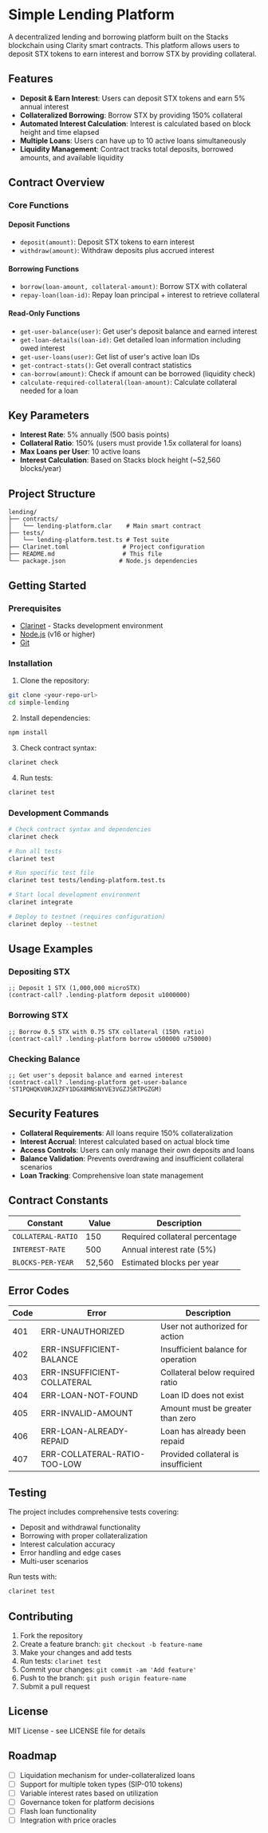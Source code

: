 # Simple Lending Platform

A decentralized lending and borrowing platform built on the Stacks blockchain using Clarity smart contracts. This platform allows users to deposit STX tokens to earn interest and borrow STX by providing collateral.

## Features

- **Deposit & Earn Interest**: Users can deposit STX tokens and earn 5% annual interest
- **Collateralized Borrowing**: Borrow STX by providing 150% collateral
- **Automated Interest Calculation**: Interest is calculated based on block height and time elapsed
- **Multiple Loans**: Users can have up to 10 active loans simultaneously
- **Liquidity Management**: Contract tracks total deposits, borrowed amounts, and available liquidity

## Contract Overview

### Core Functions

#### Deposit Functions
- `deposit(amount)`: Deposit STX tokens to earn interest
- `withdraw(amount)`: Withdraw deposits plus accrued interest

#### Borrowing Functions
- `borrow(loan-amount, collateral-amount)`: Borrow STX with collateral
- `repay-loan(loan-id)`: Repay loan principal + interest to retrieve collateral

#### Read-Only Functions
- `get-user-balance(user)`: Get user's deposit balance and earned interest
- `get-loan-details(loan-id)`: Get detailed loan information including owed interest
- `get-user-loans(user)`: Get list of user's active loan IDs
- `get-contract-stats()`: Get overall contract statistics
- `can-borrow(amount)`: Check if amount can be borrowed (liquidity check)
- `calculate-required-collateral(loan-amount)`: Calculate collateral needed for a loan

## Key Parameters

- **Interest Rate**: 5% annually (500 basis points)
- **Collateral Ratio**: 150% (users must provide 1.5x collateral for loans)
- **Max Loans per User**: 10 active loans
- **Interest Calculation**: Based on Stacks block height (~52,560 blocks/year)

## Project Structure

```
lending/
├── contracts/
│   └── lending-platform.clar    # Main smart contract
├── tests/
│   └── lending-platform.test.ts # Test suite
├── Clarinet.toml               # Project configuration
├── README.md                   # This file
└── package.json               # Node.js dependencies
```

## Getting Started

### Prerequisites

- [Clarinet](https://github.com/hirosystems/clarinet) - Stacks development environment
- [Node.js](https://nodejs.org/) (v16 or higher)
- [Git](https://git-scm.com/)

### Installation

1. Clone the repository:
```bash
git clone <your-repo-url>
cd simple-lending
```

2. Install dependencies:
```bash
npm install
```

3. Check contract syntax:
```bash
clarinet check
```

4. Run tests:
```bash
clarinet test
```

### Development Commands

```bash
# Check contract syntax and dependencies
clarinet check

# Run all tests
clarinet test

# Run specific test file
clarinet test tests/lending-platform.test.ts

# Start local development environment
clarinet integrate

# Deploy to testnet (requires configuration)
clarinet deploy --testnet
```

## Usage Examples

### Depositing STX

```clarity
;; Deposit 1 STX (1,000,000 microSTX)
(contract-call? .lending-platform deposit u1000000)
```

### Borrowing STX

```clarity
;; Borrow 0.5 STX with 0.75 STX collateral (150% ratio)
(contract-call? .lending-platform borrow u500000 u750000)
```

### Checking Balance

```clarity
;; Get user's deposit balance and earned interest
(contract-call? .lending-platform get-user-balance 'ST1PQHQKV0RJXZFY1DGX8MNSNYVE3VGZJSRTPGZGM)
```

## Security Features

- **Collateral Requirements**: All loans require 150% collateralization
- **Interest Accrual**: Interest calculated based on actual block time
- **Access Controls**: Users can only manage their own deposits and loans
- **Balance Validation**: Prevents overdrawing and insufficient collateral scenarios
- **Loan Tracking**: Comprehensive loan state management

## Contract Constants

| Constant | Value | Description |
|----------|-------|-------------|
| `COLLATERAL-RATIO` | 150 | Required collateral percentage |
| `INTEREST-RATE` | 500 | Annual interest rate (5%) |
| `BLOCKS-PER-YEAR` | 52,560 | Estimated blocks per year |

## Error Codes

| Code | Error | Description |
|------|-------|-------------|
| 401 | ERR-UNAUTHORIZED | User not authorized for action |
| 402 | ERR-INSUFFICIENT-BALANCE | Insufficient balance for operation |
| 403 | ERR-INSUFFICIENT-COLLATERAL | Collateral below required ratio |
| 404 | ERR-LOAN-NOT-FOUND | Loan ID does not exist |
| 405 | ERR-INVALID-AMOUNT | Amount must be greater than zero |
| 406 | ERR-LOAN-ALREADY-REPAID | Loan has already been repaid |
| 407 | ERR-COLLATERAL-RATIO-TOO-LOW | Provided collateral is insufficient |

## Testing

The project includes comprehensive tests covering:
- Deposit and withdrawal functionality
- Borrowing with proper collateralization
- Interest calculation accuracy
- Error handling and edge cases
- Multi-user scenarios

Run tests with:
```bash
clarinet test
```

## Contributing

1. Fork the repository
2. Create a feature branch: `git checkout -b feature-name`
3. Make your changes and add tests
4. Run tests: `clarinet test`
5. Commit your changes: `git commit -am 'Add feature'`
6. Push to the branch: `git push origin feature-name`
7. Submit a pull request

## License

MIT License - see LICENSE file for details

## Roadmap

- [ ] Liquidation mechanism for under-collateralized loans
- [ ] Support for multiple token types (SIP-010 tokens)
- [ ] Variable interest rates based on utilization
- [ ] Governance token for platform decisions
- [ ] Flash loan functionality
- [ ] Integration with price oracles
